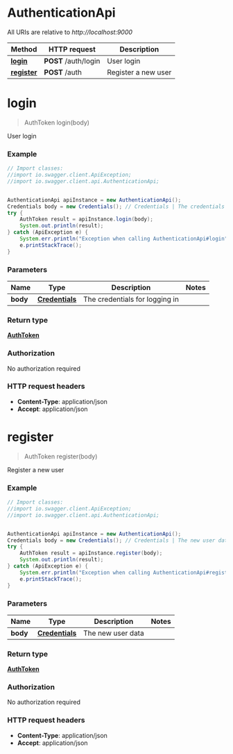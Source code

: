 # AuthenticationApi

All URIs are relative to *http://localhost:9000*

Method | HTTP request | Description
------------- | ------------- | -------------
[**login**](AuthenticationApi.md#login) | **POST** /auth/login | User login
[**register**](AuthenticationApi.md#register) | **POST** /auth | Register a new user

<a name="login"></a>
# **login**
> AuthToken login(body)

User login

### Example
```java
// Import classes:
//import io.swagger.client.ApiException;
//import io.swagger.client.api.AuthenticationApi;


AuthenticationApi apiInstance = new AuthenticationApi();
Credentials body = new Credentials(); // Credentials | The credentials for logging in
try {
    AuthToken result = apiInstance.login(body);
    System.out.println(result);
} catch (ApiException e) {
    System.err.println("Exception when calling AuthenticationApi#login");
    e.printStackTrace();
}
```

### Parameters

Name | Type | Description  | Notes
------------- | ------------- | ------------- | -------------
 **body** | [**Credentials**](Credentials.md)| The credentials for logging in |

### Return type

[**AuthToken**](AuthToken.md)

### Authorization

No authorization required

### HTTP request headers

 - **Content-Type**: application/json
 - **Accept**: application/json

<a name="register"></a>
# **register**
> AuthToken register(body)

Register a new user

### Example
```java
// Import classes:
//import io.swagger.client.ApiException;
//import io.swagger.client.api.AuthenticationApi;


AuthenticationApi apiInstance = new AuthenticationApi();
Credentials body = new Credentials(); // Credentials | The new user data
try {
    AuthToken result = apiInstance.register(body);
    System.out.println(result);
} catch (ApiException e) {
    System.err.println("Exception when calling AuthenticationApi#register");
    e.printStackTrace();
}
```

### Parameters

Name | Type | Description  | Notes
------------- | ------------- | ------------- | -------------
 **body** | [**Credentials**](Credentials.md)| The new user data |

### Return type

[**AuthToken**](AuthToken.md)

### Authorization

No authorization required

### HTTP request headers

 - **Content-Type**: application/json
 - **Accept**: application/json

